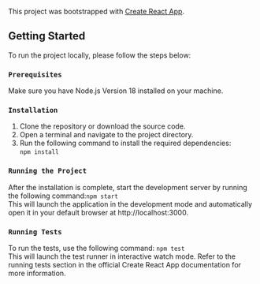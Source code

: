 This project was bootstrapped with [Create React App](https://github.com/facebook/create-react-app).

## Getting Started

To run the project locally, please follow the steps below:

### `Prerequisites`
Make sure you have Node.js Version 18 installed on your machine.

### `Installation`
1. Clone the repository or download the source code.
2. Open a terminal and navigate to the project directory.
3. Run the following command to install the required dependencies:  
`npm install`

### `Running the Project`
After the installation is complete, start the development server by running the following command:`npm start`  
This will launch the application in the development mode and automatically open it in your default browser at http://localhost:3000.

### `Running Tests`

To run the tests, use the following command:
`npm test`  
This will launch the test runner in interactive watch mode. Refer to the running tests section in the official Create React App documentation for more information.  


